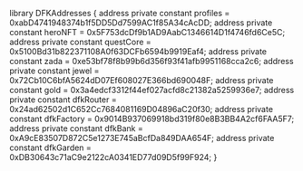 library DFKAddresses {
    address private constant profiles = 0xabD4741948374b1f5DD5Dd7599AC1f85A34cAcDD;
    address private constant heroNFT = 0x5F753dcDf9b1AD9AabC1346614D1f4746fd6Ce5C;
    address private constant questCore = 0x5100Bd31b822371108A0f63DCFb6594b9919Eaf4;
    address private constant zada = 0xe53bf78f8b99b6d356f93f41afb9951168cca2c6;
    address private constant jewel = 0x72Cb10C6bfA5624dD07Ef608027E366bd690048F;
    address private constant gold = 0x3a4edcf3312f44ef027acfd8c21382a5259936e7;
    address private constant dfkRouter = 0x24ad62502d1C652Cc7684081169D04896aC20f30;
    address private constant dfkFactory = 0x9014B937069918bd319f80e8B3BB4A2cf6FAA5F7;
    address private constant dfkBank = 0xA9cE83507D872C5e1273E745aBcfDa849DAA654F;
    address private constant dfkGarden = 0xDB30643c71aC9e2122cA0341ED77d09D5f99F924;
}